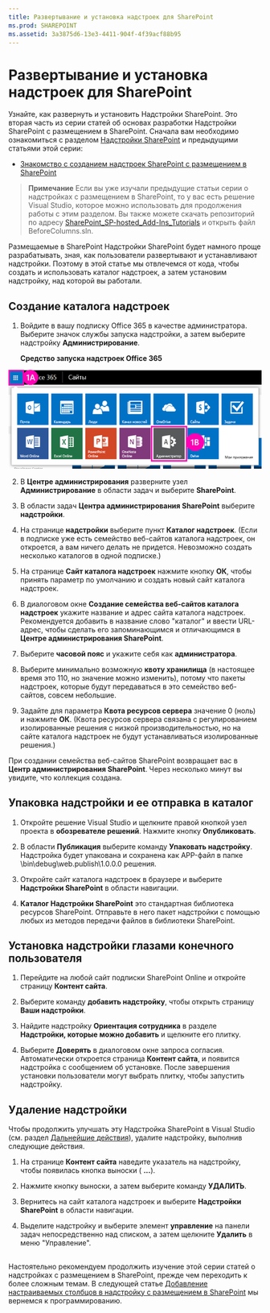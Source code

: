```yaml
---
title: Развертывание и установка надстроек для SharePoint
ms.prod: SHAREPOINT
ms.assetid: 3a3875d6-13e3-4411-904f-4f39acf88b95
---
```



# Развертывание и установка надстроек для SharePoint
Узнайте, как развернуть и установить Надстройки SharePoint.
Это вторая часть из серии статей об основах разработки Надстройки SharePoint с размещением в SharePoint. Сначала вам необходимо ознакомиться с разделом  [Надстройки SharePoint](sharepoint-add-ins.md) и предыдущими статьями этой серии:





-  [Знакомство с созданием надстроек SharePoint с размещением в SharePoint](get-started-creating-sharepoint-hosted-sharepoint-add-ins.md)



> **Примечание**
> Если вы уже изучали предыдущие статьи серии о надстройках с размещением в SharePoint, то у вас есть решение Visual Studio, которое можно использовать для продолжения работы с этим разделом. Вы также можете скачать репозиторий по адресу  [SharePoint_SP-hosted_Add-Ins_Tutorials](https://github.com/OfficeDev/SharePoint_SP-hosted_Add-Ins_Tutorials) и открыть файл BeforeColumns.sln.




Размещаемые в SharePoint Надстройки SharePoint будет намного проще разрабатывать, зная, как пользователи развертывают и устанавливают надстройки. Поэтому в этой статье мы отвлечемся от кода, чтобы создать и использовать каталог надстроек, а затем установим надстройку, над которой вы работали.
## Создание каталога надстроек






1. Войдите в вашу подписку Office 365 в качестве администратора. Выберите значок службы запуска надстройки, а затем выберите надстройку **Администрирование**.

   **Средство запуска надстроек Office 365**



![Средство запуска приложений Office 365](images/ec60797c-d329-4922-a811-70c64598f4d5.PNG)





2. В **Центре администрирования** разверните узел **Администрирование** в области задач и выберите **SharePoint**.


3. В области задач **Центра администрирования SharePoint** выберите **надстройки**.


4. На странице **надстройки** выберите пункт **Каталог надстроек**. (Если в подписке уже есть семейство веб-сайтов каталога надстроек, он откроется, а вам ничего делать не придется. Невозможно создать несколько каталогов в одной подписке.)


5. На странице **Сайт каталога надстроек** нажмите кнопку **ОК**, чтобы принять параметр по умолчанию и создать новый сайт каталога надстроек.


6. В диалоговом окне **Создание семейства веб-сайтов каталога надстроек** укажите название и адрес сайта каталога надстроек. Рекомендуется добавить в название слово "каталог" и ввести URL-адрес, чтобы сделать его запоминающимся и отличающимся в **Центре администрирования SharePoint**.


7. Выберите **часовой пояс** и укажите себя как **администратора**.


8. Выберите минимально возможную **квоту хранилища** (в настоящее время это 110, но значение можно изменить), потому что пакеты надстроек, которые будут передаваться в это семейство веб-сайтов, совсем небольшие.


9. Задайте для параметра **Квота ресурсов сервера** значение 0 (ноль) и нажмите **ОК**. (Квота ресурсов сервера связана с регулированием изолированные решения с низкой производительностью, но на сайте каталога надстроек не будут устанавливаться изолированные решения.)


При создании семейства веб-сайтов SharePoint возвращает вас в **Центр администрирования SharePoint**. Через несколько минут вы увидите, что коллекция создана.
## Упаковка надстройки и ее отправка в каталог






1. Откройте решение Visual Studio и щелкните правой кнопкой узел проекта в **обозревателе решений**. Нажмите кнопку **Опубликовать**.


2. В области **Публикация** выберите команду **Упаковать надстройку**. Надстройка будет упакована и сохранена как APP-файл в папке \\bin\\debug\\web.publish\\1.0.0.0 решения.


3. Откройте сайт каталога надстроек в браузере и выберите **Надстройки SharePoint** в области навигации.


4. **Каталог Надстройки SharePoint** это стандартная библиотека ресурсов SharePoint. Отправьте в него пакет надстройки с помощью любых из методов передачи файлов в библиотеки SharePoint.



## Установка надстройки глазами конечного пользователя


1. Перейдите на любой сайт подписки SharePoint Online и откройте страницу **Контент сайта**.


2. Выберите команду **добавить надстройку**, чтобы открыть страницу **Ваши надстройки**.


3. Найдите надстройку **Ориентация сотрудника** в разделе **Надстройки, которые можно добавить** и щелкните его плитку.


4. Выберите **Доверять** в диалоговом окне запроса согласия. Автоматически откроется страница **Контент сайта**, и появится надстройка с сообщением об установке. После завершения установки пользователи могут выбрать плитку, чтобы запустить надстройку.



## Удаление надстройки

Чтобы продолжить улучшать эту Надстройка SharePoint в Visual Studio (см. раздел  [Дальнейшие действия](#Nextsteps)), удалите надстройку, выполнив следующие действия.




1. На странице **Контент сайта** наведите указатель на надстройку, чтобы появилась кнопка выноски ( **...**).


2. Нажмите кнопку выноски, а затем выберите команду **УДАЛИТЬ**.


3. Вернитесь на сайт каталога надстроек и выберите **Надстройки SharePoint** в области навигации.


4. Выделите надстройку и выберите элемент **управление** на панели задач непосредственно над списком, а затем щелкните **Удалить** в меню "Управление".



## 

Настоятельно рекомендуем продолжить изучение этой серии статей о надстройках с размещением в SharePoint, прежде чем переходить к более сложным темам. В следующей статье  [Добавление настраиваемых столбцов в надстройку с размещением в SharePoint](add-custom-columns-to-a-sharepoint-hostedsharepoint-add-in.md) мы вернемся к программированию.




